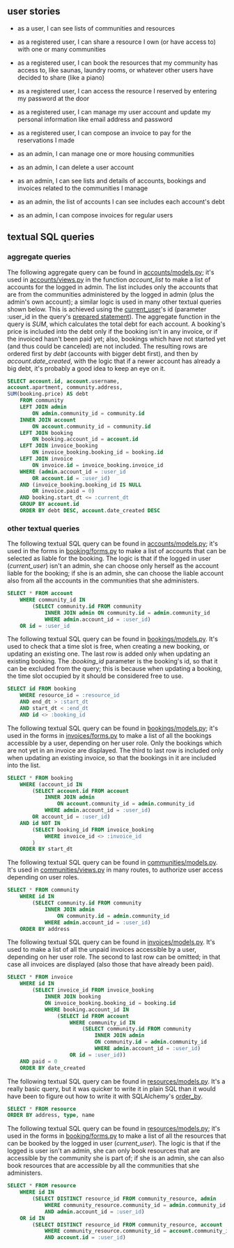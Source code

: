 ## user stories

- as a user, I can see lists of communities and resources
- as a registered user, I can share a resource I own (or have access to) with one or many communities
- as a registered user, I can book the resources that my community has access to, like saunas, laundry rooms, or whatever other users have decided to share (like a piano)
- as a registered user, I can access the resource I reserved by entering my password at the door
- as a registered user, I can manage my user account and update my personal information like email address and password
- as a registered user, I can compose an invoice to pay for the reservations I made

- as an admin, I can manage one or more housing communities
- as an admin, I can delete a user account
- as an admin, I can see lists and details of accounts, bookings and invoices related to the communities I manage
- as an admin, the list of accounts I can see includes each account's debt
- as an admin, I can compose invoices for regular users

## textual SQL queries

### aggregate queries

The following aggregate query can be found in [accounts/models.py](https://github.com/nigoshh/hoax/blob/master/application/accounts/models.py); it's used in [accounts/views.py](https://github.com/nigoshh/hoax/blob/master/application/accounts/views.py) in the function _account_list_ to make a list of accounts for the logged in admin. The list includes only the accounts that are from the communities administered by the logged in admin (plus the admin's own account); a similar logic is used in many other textual queries shown below. This is achieved using the [current_user](https://flask-login.readthedocs.io/en/latest/#flask_login.current_user)'s id (parameter :user_id in the query's [prepared statement](https://en.wikipedia.org/wiki/Prepared_statement)). The aggregate function in the query is _SUM_, which calculates the total debt for each account. A booking's price is included into the debt only if the booking isn't in any invoice, or if the invoiced hasn't been paid yet; also, bookings which have not started yet (and thus could be canceled) are not included. The resulting rows are ordered first by _debt_ (accounts with bigger debt first), and then by _account.date_created_, with the logic that if a newer account has already a big debt, it's probably a good idea to keep an eye on it.

```sql
SELECT account.id, account.username,
account.apartment, community.address,
SUM(booking.price) AS debt
    FROM community
    LEFT JOIN admin
        ON admin.community_id = community.id
    INNER JOIN account
        ON account.community_id = community.id
    LEFT JOIN booking
        ON booking.account_id = account.id
    LEFT JOIN invoice_booking
        ON invoice_booking.booking_id = booking.id
    LEFT JOIN invoice
        ON invoice.id = invoice_booking.invoice_id
    WHERE (admin.account_id = :user_id
        OR account.id = :user_id)
    AND (invoice_booking.booking_id IS NULL
        OR invoice.paid = 0)
    AND booking.start_dt <= :current_dt
    GROUP BY account.id
    ORDER BY debt DESC, account.date_created DESC
```

### other textual queries

The following textual SQL query can be found in [accounts/models.py](https://github.com/nigoshh/hoax/blob/master/application/accounts/models.py); it's used in the forms in [booking/forms.py](https://github.com/nigoshh/hoax/blob/master/application/bookings/forms.py) to make a list of accounts that can be selected as liable for the booking. The logic is that if the logged in user (_current_user_) isn't an admin, she can choose only herself as the account liable for the booking; if she is an admin, she can choose the liable account also from all the accounts in the communities that she administers.

```sql
SELECT * FROM account
    WHERE community_id IN
        (SELECT community.id FROM community
            INNER JOIN admin ON community.id = admin.community_id
            WHERE admin.account_id = :user_id)
    OR id = :user_id
```

The following textual SQL query can be found in [bookings/models.py](https://github.com/nigoshh/hoax/blob/master/application/bookings/models.py). It's used to check that a time slot is free, when creating a new booking, or updating an existing one. The last row is added only when updating an existing booking. The _:booking_id_ parameter is the booking's id, so that it can be excluded from the query; this is because when updating a booking, the time slot occupied by it should be considered free to use.

```sql
SELECT id FROM booking
    WHERE resource_id = :resource_id
    AND end_dt > :start_dt
    AND start_dt < :end_dt
    AND id <> :booking_id
```

The following textual SQL query can be found in [bookings/models.py](https://github.com/nigoshh/hoax/blob/master/application/bookings/models.py); it's used in the forms in [invoices/forms.py](https://github.com/nigoshh/hoax/blob/master/application/invoices/forms.py) to make a list of all the bookings accessible by a user, depending on her user role. Only the bookings which are not yet in an invoice are displayed. The third to last row is included only when updating an existing invoice, so that the bookings in it are included into the list.

```sql
SELECT * FROM booking
    WHERE (account_id IN
        (SELECT account.id FROM account
            INNER JOIN admin
                ON account.community_id = admin.community_id
            WHERE admin.account_id = :user_id)
        OR account_id = :user_id)
    AND id NOT IN
        (SELECT booking_id FROM invoice_booking
            WHERE invoice_id <> :invoice_id
        )
    ORDER BY start_dt
```

The following textual SQL query can be found in [communities/models.py](https://github.com/nigoshh/hoax/blob/master/application/communities/models.py). It's used in [communities/views.py](https://github.com/nigoshh/hoax/blob/master/application/communities/views.py) in many routes, to authorize user access depending on user roles.

```sql
SELECT * FROM community
    WHERE id IN
        (SELECT community.id FROM community
            INNER JOIN admin
                ON community.id = admin.community_id
            WHERE admin.account_id = :user_id)
    ORDER BY address
```

The following textual SQL query can be found in [invoices/models.py](https://github.com/nigoshh/hoax/blob/master/application/invoices/models.py). It's used to make a list of all the unpaid invoices accessible by a user, depending on her user role. The second to last row can be omitted; in that case all invoices are displayed (also those that have already been paid).

```sql
SELECT * FROM invoice
    WHERE id IN
        (SELECT invoice_id FROM invoice_booking
            INNER JOIN booking
            ON invoice_booking.booking_id = booking.id
            WHERE booking.account_id IN
                (SELECT id FROM account
                    WHERE community_id IN
                        (SELECT community.id FROM community
                            INNER JOIN admin
                            ON community.id = admin.community_id
                            WHERE admin.account_id = :user_id)
                    OR id = :user_id))
    AND paid = 0
    ORDER BY date_created
```

The following textual SQL query can be found in [resources/models.py](https://github.com/nigoshh/hoax/blob/master/application/resources/models.py). It's a really basic query, but it was quicker to write it in plain SQL than it would have been to figure out how to write it with SQLAlchemy's [order_by](https://docs.sqlalchemy.org/en/latest/orm/query.html?highlight=order_by#sqlalchemy.orm.query.Query.order_by).

```sql
SELECT * FROM resource
ORDER BY address, type, name
```

The following textual SQL query can be found in [resources/models.py](https://github.com/nigoshh/hoax/blob/master/application/resources/models.py); it's used in the forms in [booking/forms.py](https://github.com/nigoshh/hoax/blob/master/application/bookings/forms.py) to make a list of all the resources that can be booked by the logged in user (_current_user_). The logic is that if the logged is user isn't an admin, she can only book resources that are accessible by the community she is part of; if she is an admin, she can also book resources that are accessible by all the communities that she administers.

```sql
SELECT * FROM resource
    WHERE id IN
        (SELECT DISTINCT resource_id FROM community_resource, admin
            WHERE community_resource.community_id = admin.community_id
            AND admin.account_id = :user_id)
    OR id IN
        (SELECT DISTINCT resource_id FROM community_resource, account
            WHERE community_resource.community_id = account.community_id
            AND account.id = :user_id)
```
